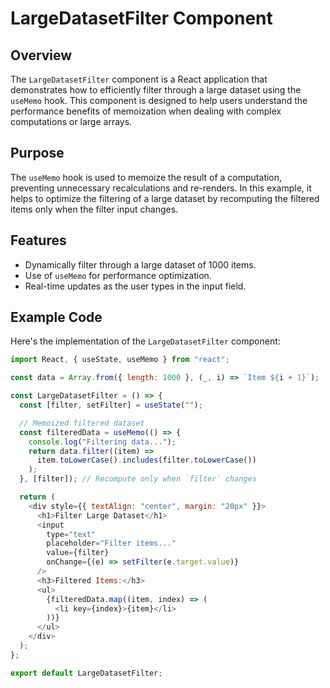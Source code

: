 # LargeDatasetFilter Component

## Overview

The `LargeDatasetFilter` component is a React application that demonstrates how to efficiently filter through a large dataset using the `useMemo` hook. This component is designed to help users understand the performance benefits of memoization when dealing with complex computations or large arrays.

## Purpose

The `useMemo` hook is used to memoize the result of a computation, preventing unnecessary recalculations and re-renders. In this example, it helps to optimize the filtering of a large dataset by recomputing the filtered items only when the filter input changes.

## Features

- Dynamically filter through a large dataset of 1000 items.
- Use of `useMemo` for performance optimization.
- Real-time updates as the user types in the input field.

## Example Code

Here's the implementation of the `LargeDatasetFilter` component:

```javascript
import React, { useState, useMemo } from "react";

const data = Array.from({ length: 1000 }, (_, i) => `Item ${i + 1}`);

const LargeDatasetFilter = () => {
  const [filter, setFilter] = useState("");

  // Memoized filtered dataset
  const filteredData = useMemo(() => {
    console.log("Filtering data...");
    return data.filter((item) =>
      item.toLowerCase().includes(filter.toLowerCase())
    );
  }, [filter]); // Recompute only when `filter` changes

  return (
    <div style={{ textAlign: "center", margin: "20px" }}>
      <h1>Filter Large Dataset</h1>
      <input
        type="text"
        placeholder="Filter items..."
        value={filter}
        onChange={(e) => setFilter(e.target.value)}
      />
      <h3>Filtered Items:</h3>
      <ul>
        {filteredData.map((item, index) => (
          <li key={index}>{item}</li>
        ))}
      </ul>
    </div>
  );
};

export default LargeDatasetFilter;
```
